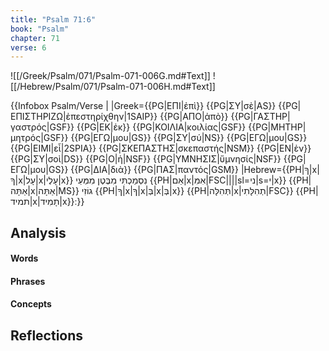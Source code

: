 ```yaml
---
title: "Psalm 71:6"
book: "Psalm"
chapter: 71
verse: 6
---
```

![[/Greek/Psalm/071/Psalm-071-006G.md#Text]]
![[/Hebrew/Psalm/071/Psalm-071-006H.md#Text]]

{{Infobox Psalm/Verse |
|Greek={{PG|ΕΠΙ|ἐπὶ}} {{PG|ΣΥ|σὲ|AS}} {{PG|ΕΠΙΣΤΗΡΙΖΩ|ἐπεστηρίχθην|1SAIP}} {{PG|ΑΠΟ|ἀπὸ}} {{PG|ΓΑΣΤΗΡ|γαστρός|GSF}} {{PG|ΕΚ|ἐκ}} {{PG|ΚΟΙΛΙΑ|κοιλίας|GSF}} {{PG|ΜΗΤΗΡ|μητρός|GSF}} {{PG|ΕΓΩ|μου|GS}} {{PG|ΣΥ|σύ|NS}} {{PG|ΕΓΩ|μου|GS}} {{PG|ΕΙΜΙ|εἶ|2SPIA}} {{PG|ΣΚΕΠΑΣΤΗΣ|σκεπαστής|NSM}} {{PG|ΕΝ|ἐν}} {{PG|ΣΥ|σοὶ|DS}} {{PG|Ο|ἡ|NSF}} {{PG|ΥΜΝΗΣΙΣ|ὕμνησίς|NSF}} {{PG|ΕΓΩ|μου|GS}} {{PG|ΔΙΑ|διὰ}} {{PG|ΠΑΣ|παντός|GSM}}
|Hebrew={{PH|ךָ|x|ךָ|x|עָל|x|עָלֶי|x}}
נִסְמַכְתִּי
מִבֶּטֶן
מִמְּעֵי
{{PH|אֵם|x|אִמִּ|FSC||||sl=ני|s=י|x}} {{PH|אַתָּה|x|אַתָּה|MS}}
גוֹזִי
{{PH|ךָ|x|ךָ|x|בְּ|x|בְּ|x}} {{PH|תְּהִלָּה|x|תְהִלָּתִי|FSC}} {{PH|תמיד|x|תָמִיד|x}}׃
}}

## Analysis

#### Words

#### Phrases

#### Concepts

## Reflections
